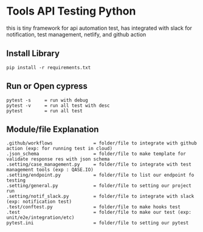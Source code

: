 # Tools API Testing Python

this is tiny framework for api automation test, has integrated with slack for notification, test management, netlify, and github action


## Install Library
```
pip install -r requirements.txt 
```

## Run or Open cypress
```
pytest -s     = run with debug
pytest -v     = run all test with desc
pytest        = run all test
```
## Module/file Explanation
```
.github/workflows               = folder/file to integrate with github action (exp: for running test in cloud)
.json_schema                    = folder/file to make template for validate response res with json schema 
.setting/case_management.py     = folder/file to integrate with test management tools (exp : QASE.IO)
.setting/endpoint.py            = folder/file to list our endpoint fo testing
.setting/general.py             = folder/file to setting our project run
.setting/notif_slack.py         = folder/file to integrate with slack (exp: notification test)
.test/conftest.py               = folder/file to make hooks test
.test                           = folder/file to make our test (exp: unit/e2e/integration/etc)
pytest.ini                      = folder/file to setting our pytest
```
